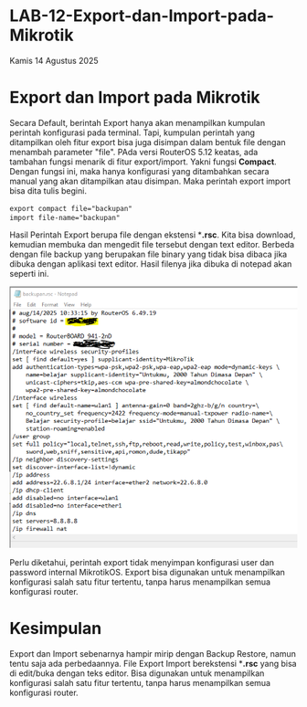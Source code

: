 # LAB-12-Export-dan-Import-pada-Mikrotik
Kamis 14 Agustus 2025

# Export dan Import pada Mikrotik
  Secara Default, berintah Export hanya akan menampilkan kumpulan perintah konfigurasi pada terminal. Tapi, kumpulan perintah yang ditampilkan oleh fitur export bisa juga disimpan dalam bentuk file dengan menambah parameter "file". PAda versi RouterOS 5.12 keatas, ada tambahan fungsi menarik di fitur export/import. Yakni fungsi **Compact**. Dengan fungsi ini, maka hanya konfigurasi yang ditambahkan secara manual yang akan ditampilkan atau disimpan. Maka perintah export import bisa dita tulis begini.

    export compact file="backupan"
    import file-name="backupan"

Hasil Perintah Export berupa file dengan ekstensi ***.rsc**. Kita bisa download, kemudian membuka dan mengedit file tersebut dengan text editor. Berbeda dengan file backup yang berupakan file binary yang tidak bisa dibaca jika dibuka dengan aplikasi text editor. Hasil filenya jika dibuka di notepad akan seperti ini.  
  
![izintampil](note.PNG)  

Perlu diketahui, perintah export tidak menyimpan konfigurasi user dan password internal MikrotikOS. Export bisa digunakan untuk menampilkan konfigurasi salah satu fitur tertentu, tanpa harus menampilkan semua konfigurasi router. 

# Kesimpulan
Export dan Import sebenarnya hampir mirip dengan Backup Restore, namun tentu saja ada perbedaannya. File Export Import berekstensi ***.rsc** yang bisa di edit/buka dengan teks editor. Bisa digunakan untuk menampilkan konfigurasi salah satu fitur tertentu, tanpa harus menampilkan semua konfigurasi router. 
